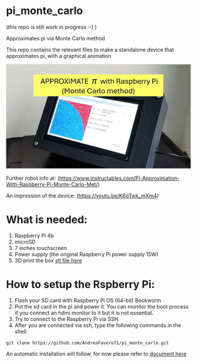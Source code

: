 # pi_monte_carlo

(this repo is still work in progress :-) )

Approximates pi via Monte Carlo method

This repo contains the relevant files to make a standalone device that approximates pi, with a graphical animation

![title image](https://github.com/AndreaFavero71/pi_monte_carlo/blob/main/pi_monte_carlo/images/title.jpg)

Further robot info at: (https://www.instructables.com/Pi-Approximation-With-Raspberry-Pi-Monte-Carlo-Met/)

An impression of the device: (https://youtu.be/K6qTwk_mXm4)


# What is needed:
1. Raspberry Pi 4b
2. microSD
3. 7 inches touchscreen
4. Power supply (the original Raspberry Pi power supply 15W)
5. 3D print the box [stl file here](pi_monte_carlo/stl_files)



# How to setup the Rspberry Pi:
1. Flash your SD card with Raspberry Pi OS (64-bit) Bookworm
2. Put the sd card in the pi and power it. You can monitor the boot process if you connect an hdmi monitor to it but it is not essential. 
3. Try to connect to the Raspberry Pi via SSH.
5. After you are connected via ssh, type the following commands in the shell:

```
git clone https://github.com/AndreaFavero71/pi_monte_carlo.git
```

An automatic installation will follow, for now please refer to [document here](setup/Installation_steps.txt)
